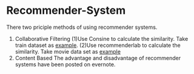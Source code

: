 # Recommender-System
  There two priciple methods of using recommender systems. 
  1. Collaborative Filtering 
  (1)Use Consine to calculate the similarity. Take train dataset as [example](https://github.com/Alexzhibin/Recommender-System/blob/master/train.R). 
  (2)Use recommenderlab to calculate the similarity. Take movie data set as [example](https://github.com/Alexzhibin/Recommender-System/blob/master/Movie_rating_case.R)
  2. Content Based 
  The advantage and disadvantage of recommender systems have been posted on evernote. 

